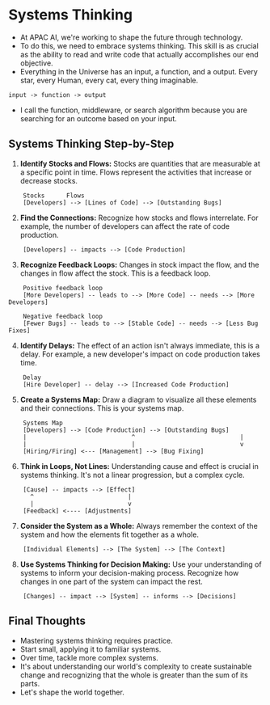 # Systems Thinking 
* At APAC AI, we're working to shape the future through technology. 
* To do this, we need to embrace systems thinking. This skill is as crucial as the ability to read and write code that actually accomplishes our end objective.
* Everything in the Universe has an input, a function, and a output. Every star, every Human, every cat, every thing imaginable.

```
input -> function -> output

```
* I call the function, middleware, or search algorithm because you are searching for an outcome based on your input.

## Systems Thinking Step-by-Step

1. **Identify Stocks and Flows:**
   Stocks are quantities that are measurable at a specific point in time. Flows represent the activities that increase or decrease stocks.

```
    Stocks      Flows
    [Developers] --> [Lines of Code] --> [Outstanding Bugs]
```

2. **Find the Connections:**
   Recognize how stocks and flows interrelate. For example, the number of developers can affect the rate of code production.

```
    [Developers] -- impacts --> [Code Production]
```

3. **Recognize Feedback Loops:**
   Changes in stock impact the flow, and the changes in flow affect the stock. This is a feedback loop.

```
    Positive feedback loop
    [More Developers] -- leads to --> [More Code] -- needs --> [More Developers]
```

```
    Negative feedback loop
    [Fewer Bugs] -- leads to --> [Stable Code] -- needs --> [Less Bug Fixes]
```

4. **Identify Delays:**
   The effect of an action isn't always immediate, this is a delay. For example, a new developer's impact on code production takes time.

```
    Delay
    [Hire Developer] -- delay --> [Increased Code Production]
```

5. **Create a Systems Map:**
   Draw a diagram to visualize all these elements and their connections. This is your systems map.

```
    Systems Map
    [Developers] --> [Code Production] --> [Outstanding Bugs]
    |                             ^                             |
    |                             |                             v
    [Hiring/Firing] <--- [Management] --> [Bug Fixing]
```

6. **Think in Loops, Not Lines:**
   Understanding cause and effect is crucial in systems thinking. It's not a linear progression, but a complex cycle.

```
    [Cause] -- impacts --> [Effect]
      ^                          |
      |                          v
    [Feedback] <---- [Adjustments]
```

7. **Consider the System as a Whole:**
   Always remember the context of the system and how the elements fit together as a whole.

```
    [Individual Elements] --> [The System] --> [The Context]
```

8. **Use Systems Thinking for Decision Making:**
   Use your understanding of systems to inform your decision-making process. Recognize how changes in one part of the system can impact the rest.

```
    [Changes] -- impact --> [System] -- informs --> [Decisions]
```

## Final Thoughts
* Mastering systems thinking requires practice. 
* Start small, applying it to familiar systems. 
* Over time, tackle more complex systems. 
* It's about understanding our world's complexity to create sustainable change and recognizing that the whole is greater than the sum of its parts. 
* Let's shape the world together.
